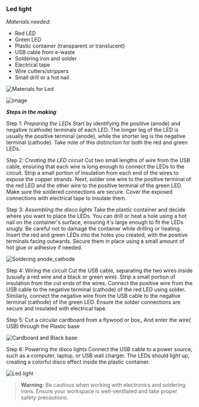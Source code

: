  ### Led light

 _Materials needed_:

 * Red LED
 * Green LED
 * Plastic container (transparent or translucent)
 * USB cable from e-waste
 * Soldering iron and solder
 *  Electrical tape
 * Wire cutters/strippers
 * Small drill or a hot nail
 
 ![Materials for Led](https://user-images.githubusercontent.com/56769901/255332655-abb5f1cb-4c44-4550-bd44-25c6acd5c24f.png)

![image](https://user-images.githubusercontent.com/56769901/255332781-367fd334-adfe-4851-a569-73c5b3046d4c.png)

 _**Steps in the making**_ 

 Step 1: _Preparing the LEDs_ Start by identifying the positive (anode) and negative (cathode) terminals of each LED. The longer leg of the LED is usually the positive terminal (anode), while the shorter leg is the negative terminal (cathode). Take note of this distinction for both the red and green LEDs.

Step 2: _Creating the LED circuit_ Cut two small lengths of wire from the USB cable, ensuring that each wire is long enough to connect the LEDs to the circuit. Strip a small portion of insulation from each end of the wires to expose the copper strands. Next, solder one wire to the positive terminal of the red LED and the other wire to the positive terminal of the green LED. Make sure the soldered connections are secure. Cover the exposed connections with electrical tape to insulate them.

Step 3: _Assembling the disco lights_ Take the plastic container and decide where you want to place the LEDs. You can drill or heat a hole using a hot nail on the container's surface, ensuring it's large enough to fit the LEDs snugly. Be careful not to damage the container while drilling or heating. Insert the red and green LEDs into the holes you created, with the positive terminals facing outwards. Secure them in place using a small amount of hot glue or adhesive if needed.

![Soldering anode_cathode](https://github.com/maliarich/Reuse-of-Discarded-Electronic-Materials/assets/56769901/59ea4b38-9633-4de0-8401-7c162dd54f3d)

 Step 4: Wiring the circuit Cut the USB cable, separating the two wires inside (usually a red wire and a black or green wire). Strip a small portion of insulation from the cut ends of the wires. Connect the positive wire from the USB cable to the negative terminal (cathode) of the red LED using solder. Similarly, connect the negative wire from the USB cable to the negative terminal (cathode) of the green LED. Ensure the solder connections are secure and insulated with electrical tape.

Step 5: Cut a circular cardboard from a flywood or box_ And enter the wire( USB) through the Plastic base

![Cardboard and Black base](https://github.com/maliarich/Reuse-of-Discarded-Electronic-Materials/assets/56769901/862c6d0d-da16-44d7-b265-7ec9d6bb4545)

Step 6: Powering the disco lights Connect the USB cable to a power source, such as a computer, laptop, or USB wall charger. The LEDs should light up, creating a colorful disco effect inside the plastic container.

![Led light](https://github.com/maliarich/Reuse-of-Discarded-Electronic-Materials/assets/56769901/9c5d710b-957a-41b3-8341-aeb3e5e7a408)

> **Warning**: Be cautious when working with electronics and soldering irons. Ensure your workspace is well-ventilated and take proper safety precautions.







